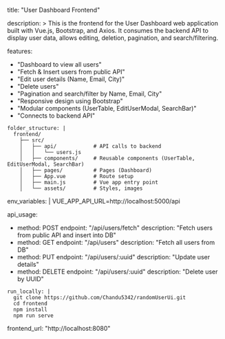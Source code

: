 title: "User Dashboard Frontend"

description: >
  This is the frontend for the User Dashboard web application built with
  Vue.js, Bootstrap, and Axios. It consumes the backend API to display
  user data, allows editing, deletion, pagination, and search/filtering.

features:
  - "Dashboard to view all users"
  - "Fetch & Insert users from public API"
  - "Edit user details (Name, Email, City)"
  - "Delete users"
  - "Pagination and search/filter by Name, Email, City"
  - "Responsive design using Bootstrap"
  - "Modular components (UserTable, EditUserModal, SearchBar)"
  - "Connects to backend API"

```
folder_structure: |
  frontend/
    ├── src/
    │   ├── api/            # API calls to backend
    │   │   └── users.js
    │   ├── components/     # Reusable components (UserTable, EditUserModal, SearchBar)
    │   ├── pages/          # Pages (Dashboard)
    │   ├── App.vue         # Route setup
    │   ├── main.js         # Vue app entry point
    │   └── assets/         # Styles, images
```

env_variables: |
  VUE_APP_API_URL=http://localhost:5000/api


api_usage:
  - method: POST
    endpoint: "/api/users/fetch"
    description: "Fetch users from public API and insert into DB"
  - method: GET
    endpoint: "/api/users"
    description: "Fetch all users from DB"
  - method: PUT
    endpoint: "/api/users/:uuid"
    description: "Update user details"
  - method: DELETE
    endpoint: "/api/users/:uuid"
    description: "Delete user by UUID"
```
run_locally: |
  git clone https://github.com/Chandu5342/randomUserUi.git
  cd frontend
  npm install
  npm run serve
```

frontend_url: "http://localhost:8080"
